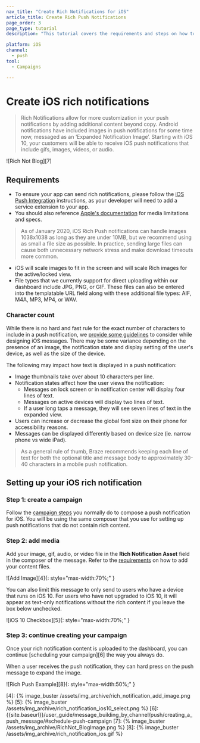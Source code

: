 ```yaml
---
nav_title: "Create Rich Notifications for iOS"
article_title: Create Rich Push Notifications
page_order: 3
page_type: tutorial
description: "This tutorial covers the requirements and steps on how to create iOS Rich Notifications for your Braze Campaigns."

platform: iOS
channel:
  - push
tool:
  - Campaigns

---
```


# Create iOS rich notifications

> Rich Notifications allow for more customization in your push notifications by adding additional content beyond copy. Android notifications have included images in push notifications for some time now, messaged as an ‘Expanded Notification Image’. Starting with iOS 10, your customers will be able to receive iOS push notifications that include gifs, images, videos, or audio.

![Rich Not Blog][7]

## Requirements

- To ensure your app can send rich notifications, please follow the [iOS Push Integration][1] instructions, as your developer will need to add a service extension to your app.
- You should also reference [Apple's documentation][2] for media limitations and specs.

> As of January 2020, iOS Rich Push notifications can handle images 1038x1038 as long as they are under 10MB, but we recommend using as small a file size as possible. In practice, sending large files can cause both unnecessary network stress and make download timeouts more common.

- iOS will scale images to fit in the screen and will scale Rich images for the active/locked view.
- File types that we currently support for direct uploading within our dashboard include JPG, PNG, or GIF. These files can also be entered into the templatable URL field along with these additional file types: AIF, M4A, MP3, MP4, or WAV.

### Character count

While there is no hard and fast rule for the exact number of characters to include in a push notification, we [provide some guidelines]({{site.baseurl}}/user_guide/message_building_by_channel/push/about/#image-and-text-specifications) to consider while designing iOS messages. There may be some variance depending on the presence of an image, the notification state and display setting of the user's device, as well as the size of the device.

The following may impact how text is displayed in a push notification:

- Image thumbnails take over about 10 characters per line.
- Notification states affect how the user views the notification:
  - Messages on lock screen or in notification center will display four lines of text.
  - Messages on active devices will display two lines of text.
  - If a user long taps a message, they will see seven lines of text in the expanded view.
- Users can increase or decrease the global font size on their phone for accessibility reasons.
- Messages can be displayed differently based on device size (ie. narrow phone vs wide iPad).

> As a general rule of thumb, Braze recommends keeping each line of text for both the optional title and message body to approximately 30-40 characters in a mobile push notification.

## Setting up your iOS rich notification

### Step 1: create a campaign

Follow the [campaign steps][3] you normally do to compose a push notification for iOS. You will be using the same composer that you use for setting up push notifications that do not contain rich content.

### Step 2: add media

Add your image, gif, audio, or video file in the **Rich Notification Asset** field in the composer of the message. Refer to the [requirements](#requirements) on how to add your content files.

![Add Image][4]{: style="max-width:70%;" }

You can also limit this message to only send to users who have a device that runs on iOS 10. For users who have not upgraded to iOS 10, it will appear as text-only notifications without the rich content if you leave the box below unchecked.

![iOS 10 Checkbox][5]{: style="max-width:70%;" }

### Step 3: continue creating your campaign

Once your rich notification content is uploaded to the dashboard, you can continue [scheduling your campaign][6] the way you always do.

When a user receives the push notification, they can hard press on the push message to expand the image.

![Rich Push Example][8]{: style="max-width:50%;" }

[1]: {{site.baseurl}}/developer_guide/platform_integration_guides/ios/push_notifications/integration/#ios-10-rich-notifications
[2]: https://developer.apple.com/reference/usernotifications/unnotificationattachment
[3]: {{site.baseurl}}/user_guide/message_building_by_channel/push/creating_a_push_message/#creating-a-push-message
[4]: {% image_buster /assets/img_archive/rich_notification_add_image.png %}
[5]: {% image_buster /assets/img_archive/rich_notification_ios10_select.png %}
[6]: {{site.baseurl}}/user_guide/message_building_by_channel/push/creating_a_push_message/#schedule-push-campaign
[7]: {% image_buster /assets/img_archive/RichNot_BlogImage.png %}
[8]: {% image_buster /assets/img_archive/rich_notification_ios.gif %}
